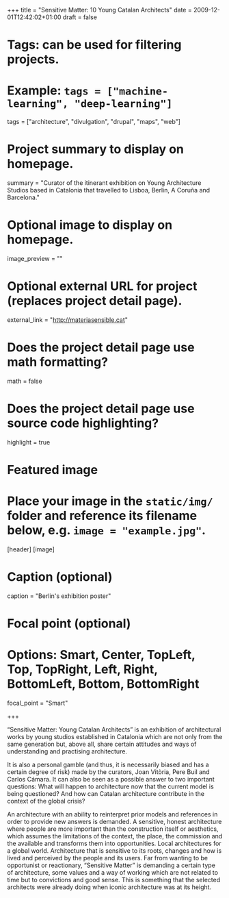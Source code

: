 +++
title = "Sensitive Matter: 10 Young Catalan Architects"
date = 2009-12-01T12:42:02+01:00
draft = false

# Tags: can be used for filtering projects.
# Example: `tags = ["machine-learning", "deep-learning"]`
tags = ["architecture", "divulgation", "drupal", "maps", "web"]

# Project summary to display on homepage.
summary = "Curator of the itinerant exhibition on Young Architecture Studios based in Catalonia that travelled to Lisboa, Berlin, A Coruña and Barcelona."

# Optional image to display on homepage.
image_preview = ""

# Optional external URL for project (replaces project detail page).
external_link = "http://materiasensible.cat"

# Does the project detail page use math formatting?
math = false

# Does the project detail page use source code highlighting?
highlight = true

# Featured image
# Place your image in the `static/img/` folder and reference its filename below, e.g. `image = "example.jpg"`.
[header]
[image]
  # Caption (optional)
  caption = "Berlin's exhibition poster"

  # Focal point (optional)
  # Options: Smart, Center, TopLeft, Top, TopRight, Left, Right, BottomLeft, Bottom, BottomRight
  focal_point = "Smart"


+++

“Sensitive Matter: Young Catalan Architects” is an exhibition of architectural works by young studios established in Catalonia which are not only from the same generation but, above all, share certain attitudes and ways of understanding and practising architecture.

It is also a personal gamble (and thus, it is necessarily biased and has a certain degree of risk) made by the curators, Joan Vitòria, Pere Buil and Carlos Cámara. It can also be seen as a possible answer to two important questions: What will happen to architecture now that the current model is being questioned? And how can Catalan architecture contribute in the context of the global crisis?

An architecture with an ability to reinterpret prior models and references in order to provide new answers is demanded. A sensitive, honest architecture where people are more important than the construction itself or aesthetics, which assumes the limitations of the context, the place, the commission and the available and transforms them into opportunities. Local architectures for a global world. Architecture that is sensitive to its roots, changes and how is lived and perceived by the people and its users.
Far from wanting to be opportunist or reactionary, “Sensitive Matter” is demanding a certain type of architecture, some values and a way of working which are not related to time but to convictions and good sense. This is something that the selected architects were already doing when iconic architecture was at its height.
